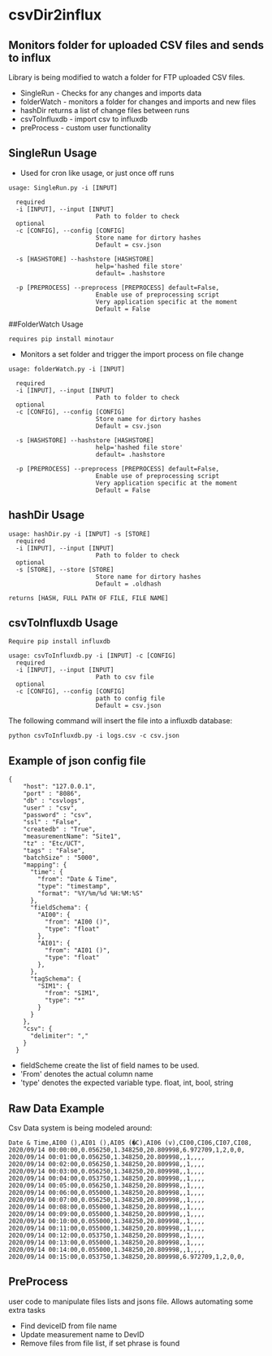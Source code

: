 # csvDir2influx
## Monitors folder for uploaded CSV files and sends to influx
Library is being modified to watch a folder for FTP uploaded CSV files.

* SingleRun - Checks for any changes and imports data
* folderWatch - monitors a folder for changes and imports and new files
* hashDir returns a list of change files between runs
* csvToInfluxdb - import csv to influxdb
* preProcess - custom user functionality

## SingleRun Usage

* Used for cron like usage, or just once off runs

```
usage: SingleRun.py -i [INPUT] 

  required
  -i [INPUT], --input [INPUT]
                        Path to folder to check
  optional                      
  -c [CONFIG], --config [CONFIG]
                        Store name for dirtory hashes
                        Default = csv.json

  -s [HASHSTORE] --hashstore [HASHSTORE]  
                        help='hashed file store'
                        default= .hashstore

  -p [PREPROCESS] --preprocess [PREPROCESS] default=False,
                        Enable use of preprocessing script
                        Very application specific at the moment
                        Default = False
```

##FolderWatch Usage

```requires pip install minotaur```

* Monitors a set folder and trigger the import process on file change

```
usage: folderWatch.py -i [INPUT] 

  required
  -i [INPUT], --input [INPUT]
                        Path to folder to check
  optional                      
  -c [CONFIG], --config [CONFIG]
                        Store name for dirtory hashes
                        Default = csv.json

  -s [HASHSTORE] --hashstore [HASHSTORE]  
                        help='hashed file store'
                        default= .hashstore

  -p [PREPROCESS] --preprocess [PREPROCESS] default=False,
                        Enable use of preprocessing script
                        Very application specific at the moment
                        Default = False
```

## hashDir Usage

```
usage: hashDir.py -i [INPUT] -s [STORE]
  required
  -i [INPUT], --input [INPUT]
                        Path to folder to check
  optional                      
  -s [STORE], --store [STORE]
                        Store name for dirtory hashes
                        Default = .oldhash

returns [HASH, FULL PATH OF FILE, FILE NAME]

```

## csvToInfluxdb Usage

```Require pip install influxdb```

```
usage: csvToInfluxdb.py -i [INPUT] -c [CONFIG]
  required
  -i [INPUT], --input [INPUT]
                        Path to csv file 
  optional
  -c [CONFIG], --config [CONFIG]
                        path to config file
                        Default = csv.json
```
The following command will insert the file into a influxdb database:

```python csvToInfluxdb.py -i logs.csv -c csv.json```

## Example of json config file

```
{
    "host": "127.0.0.1",
    "port" : "8086",
    "db" : "csvlogs",
    "user" : "csv",
    "password" : "csv",
    "ssl" : "False",
    "createdb" : "True",
    "measurementName": "Site1",
    "tz" : "Etc/UCT",
    "tags" : "False",
    "batchSize" : "5000",
    "mapping": {
      "time": {
        "from": "Date & Time",
        "type": "timestamp",
        "format": "%Y/%m/%d %H:%M:%S"
      },
      "fieldSchema": {
        "AI00": {
          "from": "AI00 ()",
          "type": "float"
        },
        "AI01": {
          "from": "AI01 ()",
          "type": "float"
        },
      },
      "tagSchema": {
        "SIM1": {
          "from": "SIM1",
          "type": "*"
        }
      }
    },
    "csv": {
      "delimiter": ","
    }
  }

```

* fieldScheme create the list of field names to be used. 
* 'From' denotes the actual column name 
* 'type' denotes the expected variable type. float, int, bool, string 


## Raw Data Example

Csv Data system is being modeled around:
```
Date & Time,AI00 (),AI01 (),AI05 (�C),AI06 (v),CI00,CI06,CI07,CI08,
2020/09/14 00:00:00,0.056250,1.348250,20.809998,6.972709,1,2,0,0,
2020/09/14 00:01:00,0.056250,1.348250,20.809998,,1,,,,
2020/09/14 00:02:00,0.056250,1.348250,20.809998,,1,,,,
2020/09/14 00:03:00,0.056250,1.348250,20.809998,,1,,,,
2020/09/14 00:04:00,0.053750,1.348250,20.809998,,1,,,,
2020/09/14 00:05:00,0.056250,1.348250,20.809998,,1,,,,
2020/09/14 00:06:00,0.055000,1.348250,20.809998,,1,,,,
2020/09/14 00:07:00,0.056250,1.348250,20.809998,,1,,,,
2020/09/14 00:08:00,0.055000,1.348250,20.809998,,1,,,,
2020/09/14 00:09:00,0.055000,1.348250,20.809998,,1,,,,
2020/09/14 00:10:00,0.055000,1.348250,20.809998,,1,,,,
2020/09/14 00:11:00,0.055000,1.348250,20.809998,,1,,,,
2020/09/14 00:12:00,0.053750,1.348250,20.809998,,1,,,,
2020/09/14 00:13:00,0.055000,1.348250,20.809998,,1,,,,
2020/09/14 00:14:00,0.055000,1.348250,20.809998,,1,,,,
2020/09/14 00:15:00,0.053750,1.348250,20.809998,6.972709,1,2,0,0,
```

## PreProcess
user code to manipulate files lists and jsons file.
Allows automating some extra tasks

* Find deviceID from file name
* Update measurement name to DevID
* Remove files from file list, if set phrase is found
